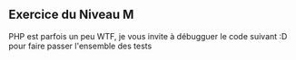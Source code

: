 ## Exercice du Niveau M

PHP est parfois un peu WTF, je vous invite à débugguer le code suivant :D
  pour faire passer l'ensemble des tests
